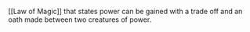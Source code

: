 [[Law of Magic]] that states power can be gained with a trade off and an oath made between two creatures of power. 